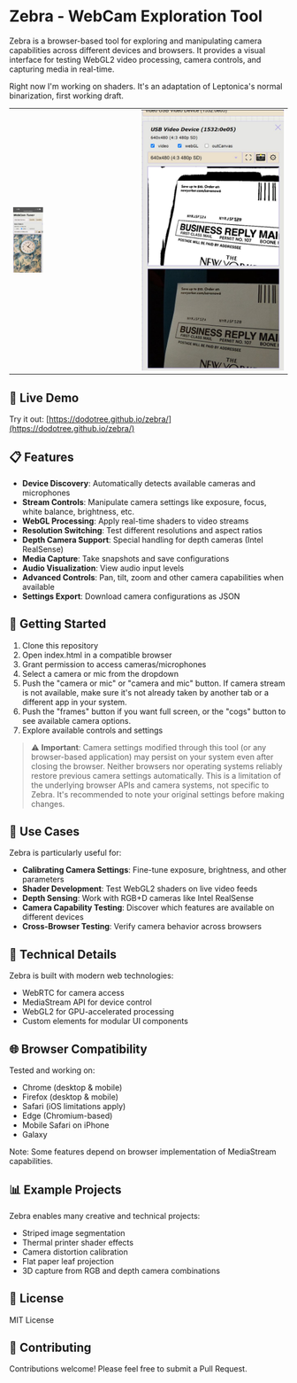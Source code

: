 # Zebra - WebCam Exploration Tool

Zebra is a browser-based tool for exploring and manipulating camera capabilities across different devices and browsers. It provides a visual interface for testing WebGL2 video processing, camera controls, and capturing media in real-time.

Right now I'm working on shaders. It's an adaptation of Leptonica's normal binarization, first working draft.

<table>
  <tr>
    <td><img src="https://github.com/Dodotree/zebra/blob/main/doc_imgs/IMG_0250.png" alt="Zebra WebCam Tool" width="25%" /></td>
    <td><img src="https://github.com/Dodotree/zebra/blob/main/doc_imgs/BinarizationWebGL.JPG" alt="Zebra WebCam Tool" width="100%" /></td>
  </tr>
</table>

## 🔗 Live Demo

Try it out: [https://dodotree.github.io/zebra/](https://dodotree.github.io/zebra/)

## 📋 Features

- **Device Discovery**: Automatically detects available cameras and microphones
- **Stream Controls**: Manipulate camera settings like exposure, focus, white balance, brightness, etc.
- **WebGL Processing**: Apply real-time shaders to video streams
- **Resolution Switching**: Test different resolutions and aspect ratios
- **Depth Camera Support**: Special handling for depth cameras (Intel RealSense)
- **Media Capture**: Take snapshots and save configurations
- **Audio Visualization**: View audio input levels
- **Advanced Controls**: Pan, tilt, zoom and other camera capabilities when available
- **Settings Export**: Download camera configurations as JSON

## 🚀 Getting Started

1. Clone this repository
2. Open index.html in a compatible browser
3. Grant permission to access cameras/microphones
4. Select a camera or mic from the dropdown
5. Push the "camera or mic" or "camera and mic" button. If camera stream is not available, make sure it's not already taken by another tab or a different app in your system.
6. Push the "frames" button if you want full screen, or the "cogs" button to see available camera options.
7. Explore available controls and settings

> ⚠️ **Important**: Camera settings modified through this tool (or any browser-based application) may persist on your system even after closing the browser. Neither browsers nor operating systems reliably restore previous camera settings automatically. This is a limitation of the underlying browser APIs and camera systems, not specific to Zebra. It's recommended to note your original settings before making changes.

## 📸 Use Cases

Zebra is particularly useful for:

- **Calibrating Camera Settings**: Fine-tune exposure, brightness, and other parameters
- **Shader Development**: Test WebGL2 shaders on live video feeds
- **Depth Sensing**: Work with RGB+D cameras like Intel RealSense
- **Camera Capability Testing**: Discover which features are available on different devices
- **Cross-Browser Testing**: Verify camera behavior across browsers

## 🔧 Technical Details

Zebra is built with modern web technologies:
- WebRTC for camera access
- MediaStream API for device control
- WebGL2 for GPU-accelerated processing
- Custom elements for modular UI components

## 🌐 Browser Compatibility

Tested and working on:
- Chrome (desktop & mobile)
- Firefox (desktop & mobile)
- Safari (iOS limitations apply)
- Edge (Chromium-based)
- Mobile Safari on iPhone
- Galaxy

Note: Some features depend on browser implementation of MediaStream capabilities.

## 📊 Example Projects

Zebra enables many creative and technical projects:
- Striped image segmentation
- Thermal printer shader effects
- Camera distortion calibration
- Flat paper leaf projection
- 3D capture from RGB and depth camera combinations

## 📄 License

MIT License

## 🙏 Contributing

Contributions welcome! Please feel free to submit a Pull Request.

